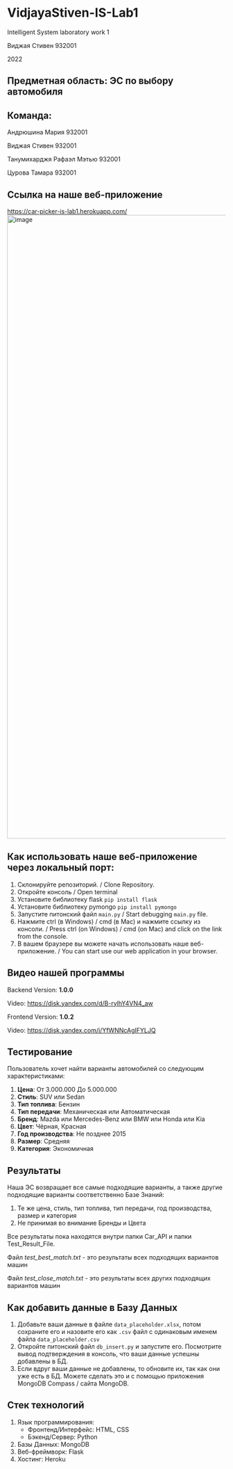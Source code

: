 # VidjayaStiven-IS-Lab1
Intelligent System laboratory work 1

Виджая Стивен 932001 

2022

## Предметная область: ЭС по выбору автомобиля
## Команда:
Андрюшина Мария 932001

Виджая Стивен 932001

Танумихарджя Рафаэл Мэтью 932001

Цурова Тамара 932001

## Ссылка на наше веб-приложение
https://car-picker-is-lab1.herokuapp.com/
<img width="1434" alt="image" src="https://user-images.githubusercontent.com/80201768/160253382-e3e4b0ed-b692-4e93-b916-b9724c6a9449.png">

## Как использовать наше веб-приложение через локальный порт:
1. Склонируйте репозиторий. / Clone Repository.
2. Откройте консоль / Open terminal
3. Установите библиотеку flask `pip install flask`
4. Установите библиотеку pymongo `pip install pymongo`
5. Запустите питонский файл `main.py` / Start debugging `main.py` file.
6. Нажмите ctrl (в Windows) / cmd (в Mac) и нажмите ссылку из консоли. / Press ctrl (on Windows) / cmd (on Mac) and click on the link from the console.
7. В вашем браузере вы можете начать использовать наше веб-приложение. / You can start use our web application in your browser.

## Видео нашей программы
Backend Version: **1.0.0**

Video: https://disk.yandex.com/d/B-rylhY4VN4_aw

Frontend Version: **1.0.2**

Video: https://disk.yandex.com/i/YfWNNcAgIFYLJQ

## Тестирование
Пользователь хочет найти варианты автомобилей со следующим характеристиками:

1. **Цена**: От 3.000.000 До 5.000.000
2. **Стиль**: SUV или Sedan
3. **Тип топлива**: Бензин
4. **Тип передачи**: Механическая или Автоматическая
5. **Бренд**: Mazda или Mercedes-Benz или BMW или Honda или Kia
6. **Цвет**: Чёрная, Красная
7. **Год производства**: Не позднее 2015
8. **Размер**: Средняя
9. **Категория**: Экономичная

## Результаты
Наша ЭС возвращает все самые подходящие варианты, а также другие подходящие варианты соответственно Базе Знаний: 

1. Те же цена, стиль, тип топлива, тип передачи, год производства, размер и категория
2. Не принимая во внимание Бренды и Цвета

Все результаты пока находятся внутри папки Car_API и папки Test_Result_File.

Файл *test_best_match.txt* - это результаты всех подходящих вариантов машин

Файл *test_close_match.txt* - это результаты всех других подходящих вариантов машин

## Как добавить данные в Базу Данных
1. Добавьте ваши данные в файле `data_placeholder.xlsx`, потом сохраните его и назовите его как `.csv` файл с одинаковым именем файла `data_placeholder.csv`
2. Откройте питонский файл `db_insert.py` и запустите его. Посмотрите вывод подтверждения в консоль, что ваши данные успешны добавлены в БД.
3. Если вдруг ваши данные не добавлены, то обновите их, так как они уже есть в БД. Можете сделать это и с помощью приложения MongoDB Compass / сайта MongoDB.

## Стек технологий
1. Язык программирования: 
   * Фронтенд/Интерфейс: HTML, CSS
   * Бэкенд/Сервер: Python
2. Базы Данных: MongoDB
3. Веб-фреймворк: Flask
4. Хостинг: Heroku
